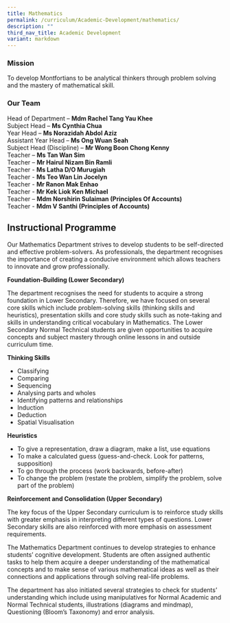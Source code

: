 ```yaml
---
title: Mathematics
permalink: /curriculum/Academic-Development/mathematics/
description: ""
third_nav_title: Academic Development
variant: markdown
---
```

### Mission

To develop Montfortians to be analytical thinkers through problem solving and the mastery of mathematical skill.  

### Our Team
  
Head of Department – **Mdm Rachel Tang Yau Khee**  
Subject Head – **Ms Cynthia Chua**  
Year Head – **Ms Norazidah Abdol Aziz**  
Assistant Year Head – **Ms Ong Wuan Seah**  
Subject Head (Discipline) – **Mr Wong Boon Chong Kenny**  
Teacher – **Ms Tan Wan Sim**  
Teacher – **Mr Hairul Nizam Bin Ramli**  
Teacher - **Ms Latha D/O Murugiah**  
Teacher - **Ms Teo Wan Lin Jocelyn**  
Teacher - **Mr Ranon Mak Enhao**  
Teacher - **Mr Kek Liok Ken Michael**  
Teacher – **Mdm Norshirin Sulaiman (Principles Of Accounts)**   
Teacher - **Mdm V Santhi (Principles of Accounts)**

Instructional Programme
-----------------------
Our Mathematics Department strives to develop students to be self-directed and effective problem-solvers. As professionals, the department recognises the importance of creating a conducive environment which allows teachers to innovate and grow professionally.

**Foundation-Building (Lower Secondary)**

The department recognises the need for students to acquire a strong foundation in Lower Secondary. Therefore, we have focused on several core skills which include problem-solving skills (thinking skills and heuristics), presentation skills and core study skills such as note-taking and skills in understanding critical vocabulary in Mathematics. The Lower Secondary Normal Technical students are given opportunities to acquire concepts and subject mastery through online lessons in and outside curriculum time.

**Thinking Skills**

*   Classifying
*   Comparing
*   Sequencing
*   Analysing parts and wholes
*   Identifying patterns and relationships
*   Induction
*   Deduction
*   Spatial Visualisation

**Heuristics**

*   To give a representation, draw a diagram, make a list, use equations
*   To make a calculated guess (guess-and-check. Look for patterns, supposition)
*   To go through the process (work backwards, before-after)
*   To change the problem (restate the problem, simplify the problem, solve part of the problem)

**Reinforcement and Consolidation (Upper Secondary)**

The key focus of the Upper Secondary curriculum is to reinforce study skills with greater emphasis in interpreting different types of questions. Lower Secondary skills are also reinforced with more emphasis on assessment requirements.

The Mathematics Department continues to develop strategies to enhance students’ cognitive development. Students are often assigned authentic tasks to help them acquire a deeper understanding of the mathematical concepts and to make sense of various mathematical ideas as well as their connections and applications through solving real-life problems.

The department has also initiated several strategies to check for students’ understanding which include using manipulatives for Normal Academic and Normal Technical students, illustrations (diagrams and mindmap), Questioning (Bloom’s Taxonomy) and error analysis.